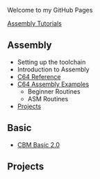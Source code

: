 Welcome to my GitHub Pages

 [Assembly Tutorials](asm-tutorials.md)

## Assembly
* Setting up the toolchain
* Introduction to Assembly
* [C64 Reference](c64-referance.md)      
* [C64 Assembly Examples](assembly-examples.md)
  * Beginner Routines
  * ASM Routines
* [Projects](projects.md)

## Basic
* [CBM Basic 2.0](cbm-basic.md)

## Projects


